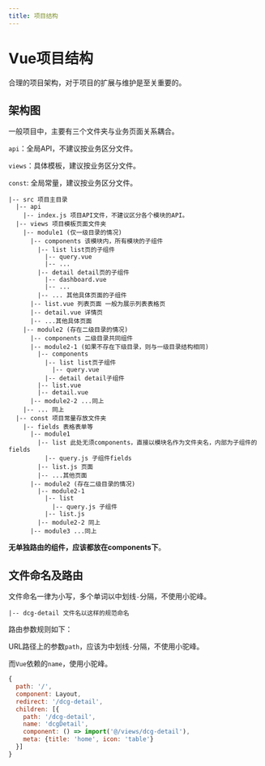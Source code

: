 ```yaml
---
title: 项目结构
---
```


# Vue项目结构

合理的项目架构，对于项目的扩展与维护是至关重要的。

## 架构图

一般项目中，主要有三个文件夹与业务页面关系耦合。

`api`：全局API，不建议按业务区分文件。

`views`：具体模板，建议按业务区分文件。

`const`: 全局常量，建议按业务区分文件。

```
|-- src 项目主目录
  |-- api
    |-- index.js 项目API文件，不建议区分各个模块的API。
  |-- views 项目模板页面文件夹
    |-- module1 (仅一级目录的情况)
      |-- components 该模块内，所有模块的子组件
        |-- list list页的子组件
          |-- query.vue
          |-- ...
        |-- detail detail页的子组件
          |-- dashboard.vue
          |-- ...
        |-- ... 其他具体页面的子组件
      |-- list.vue 列表页面 一般为展示列表表格页
      |-- detail.vue 详情页
      |-- ...其他具体页面
    |-- module2 (存在二级目录的情况)
      |-- components 二级目录共同组件
      |-- module2-1 (如果不存在下级目录，则与一级目录结构相同)
        |-- components
          |-- list list页子组件
            |-- query.vue
          |-- detail detail子组件
        |-- list.vue
        |-- detail.vue
      |-- module2-2 ...同上
    |-- ... 同上
  |-- const 项目常量存放文件夹
    |-- fields 表格表单等
      |-- module1
        |-- list 此处无须components，直接以模块名作为文件夹名，内部为子组件的fields
          |-- query.js 子组件fields
        |-- list.js 页面
        |-- ...其他页面
      |-- module2 (存在二级目录的情况)
        |-- module2-1
          |-- list
            |-- query.js 子组件
          |-- list.js
        |-- module2-2 同上
      |-- module3 ...同上
```

**无单独路由的组件，应该都放在components下**。

## 文件命名及路由

文件命名一律为小写，多个单词以中划线`-`分隔，不使用小驼峰。

```
|-- dcg-detail 文件名以这样的规范命名
```

路由参数规则如下：

URL路径上的参数`path`，应该为中划线`-`分隔，不使用小驼峰。

而`Vue`依赖的`name`，使用小驼峰。

```js
{
  path: '/',
  component: Layout,
  redirect: '/dcg-detail',
  children: [{
    path: '/dcg-detail',
    name: 'dcgDetail',
    component: () => import('@/views/dcg-detail'),
    meta: {title: 'home', icon: 'table'}
  }]
}
```

